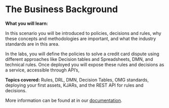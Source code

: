 # The Business Background

**What you will learn:**

In this scenario you will be introduced to policies, decisions and rules, why these concepts and methodologies are important, and what the industry standards are in this area.

In the labs, you will define the policies to solve a credit card dispute using different approaches like Decision tables and Spreadsheets, DMN, and technical rules. Once deployed you will expose these rules and decisions as a service, accessible through API’s,

**Topics covered:** Rules, DRL, DMN, Decision Tables, OMG standards,  deploying your first assets, KJARs, and the REST API for rules and decisions.


More information can be found at in our [documentation](http://docs.redhat.com).
